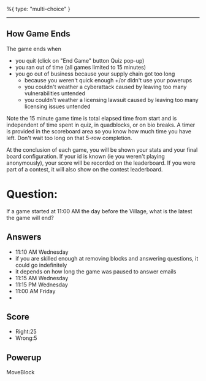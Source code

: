 %{
 type: "multi-choice"
}

---
## How Game Ends
The game ends when
- you quit (click on "End Game" button Quiz pop-up)
- you ran out of time (all games limited to 15 minutes)
- you go out of business because your supply chain got too long
   + because you weren't quick enough +/or didn't use your powerups
   + you couldn't weather a cyberattack caused by leaving too many vulnerabilities untended
   + you couldn't weather a licensing lawsuit caused by leaving too many licensing issues untended

Note the 15 minute game time is total elapsed time from start
and is independent of time spent in quiz, in quadblocks,
or on bio breaks.
A timer is provided in the scoreboard area so
you know how much time you have left.
Don't wait too long on that 5-row completion.

At the conclusion of each game, you will be shown your stats
and your final board configuration.
If your id is known (ie you weren't playing anonymously),
your score will be recorded on the leaderboard.
If you were part of a contest,
it will also show on the contest leaderboard.

# Question:
If a game started at 11:00 AM the day before the Village, what is the latest the game will end?

## Answers
- 11:10 AM Wednesday
- if you are skilled enough at removing blocks and answering questions, it could go indefinitely
- it depends on how long the game was paused to answer emails
- 11:15 AM Wednesday
- 11:15 PM Wednesday
- 11:00 AM Friday
- 

## Score
- Right:25
- Wrong:5

## Powerup
MoveBlock
